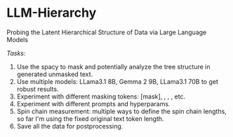 # LLM-Hierarchy
Probing the Latent Hierarchical Structure of Data via Large Language Models


*Tasks:*

1) Use the spacy to mask and potentially analyze the tree structure in generated unmasked text.
2) Use multiple models: LLama3.1 8B, Gemma 2 9B, LLama3.1 70B to get robust results.
3) Experiment with different masking tokens: [mask], <mask>, <fill>, <unk>, etc.
4) Experiment with different prompts and hyperparams.
5) Spin chain measurement: multiple ways to define the spin chain lengths, so far I'm using the fixed original text token length.
6) Save all the data for postprocessing.
